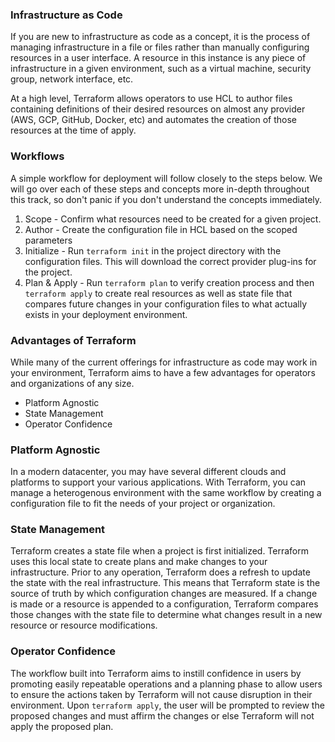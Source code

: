 ### Infrastructure as Code
If you are new to infrastructure as code as a concept, it is the process of managing infrastructure in a file or files rather than manually configuring resources in a user interface. A resource in this instance is any piece of infrastructure in a given environment, such as a virtual machine, security group, network interface, etc.

At a high level, Terraform allows operators to use HCL to author files containing definitions of their desired resources on almost any provider (AWS, GCP, GitHub, Docker, etc) and automates the creation of those resources at the time of apply.

### Workflows
A simple workflow for deployment will follow closely to the steps below. We will go over each of these steps and concepts more in-depth throughout this track, so don't panic if you don't understand the concepts immediately.

1. Scope - Confirm what resources need to be created for a given project.
2. Author - Create the configuration file in HCL based on the scoped parameters
3. Initialize - Run `terraform init` in the project directory with the configuration files. This will download the correct provider plug-ins for the project.
4. Plan & Apply - Run `terraform plan` to verify creation process and then `terraform apply` to create real resources as well as state file that compares future changes in your configuration files to what actually exists in your deployment environment.

### Advantages of Terraform
While many of the current offerings for infrastructure as code may work in your environment, Terraform aims to have a few advantages for operators and organizations of any size.

* Platform Agnostic
* State Management
* Operator Confidence


### Platform Agnostic
In a modern datacenter, you may have several different clouds and platforms to support your various applications. With Terraform, you can manage a heterogenous environment with the same workflow by creating a configuration file to fit the needs of your project or organization.

### State Management
Terraform creates a state file when a project is first initialized. Terraform uses this local state to create plans and make changes to your infrastructure. Prior to any operation, Terraform does a refresh to update the state with the real infrastructure. This means that Terraform state is the source of truth by which configuration changes are measured. If a change is made or a resource is appended to a configuration, Terraform compares those changes with the state file to determine what changes result in a new resource or resource modifications.

### Operator Confidence
The workflow built into Terraform aims to instill confidence in users by promoting easily repeatable operations and a planning phase to allow users to ensure the actions taken by Terraform will not cause disruption in their environment. Upon `terraform apply`, the user will be prompted to review the proposed changes and must affirm the changes or else Terraform will not apply the proposed plan.
